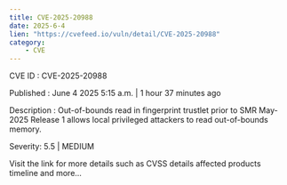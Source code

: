 ```yaml
---
title: CVE-2025-20988
date: 2025-6-4
lien: "https://cvefeed.io/vuln/detail/CVE-2025-20988"
category:
    - CVE
---
```


CVE ID : CVE-2025-20988

Published :  June 4
2025
5:15 a.m. | 1 hour
37 minutes ago

Description : Out-of-bounds read in fingerprint trustlet prior to SMR May-2025 Release 1 allows local privileged attackers to read out-of-bounds memory.

Severity: 5.5 | MEDIUM

Visit the link for more details
such as CVSS details
affected products
timeline
and more...
